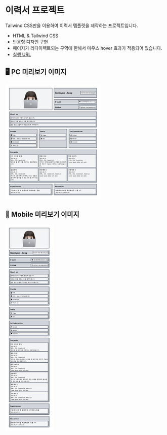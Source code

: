 # 이력서 프로젝트

Tailwind CSS만을 이용하여 이력서 템플릿을 제작하는 프로젝트입니다.

- HTML & Tailwind CSS
- 반응형 디자인 구현
- 페이지가 리다이렉트되는 구역에 한해서 마우스 hover 효과가 적용되어 있습니다.
- [실행 URL](https://sasha1107.github.io/TIL/projects/Resume/)

## 🖥 PC 미리보기 이미지
<img src="/projects/Resume/img/preview_pc.png" width="60%" alt="PC화면 미리보기 이미지"> <br>

## 📱 Mobile 미리보기 이미지
<img src="/projects/Resume/img/preview_mobile.png" width="30%" alt="Mobile 화면 미리보기 이미지">
